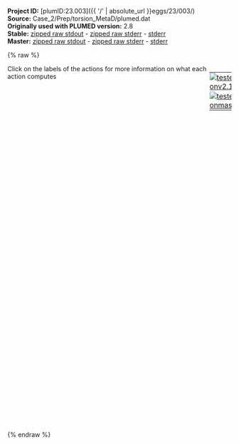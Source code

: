 **Project ID:** [plumID:23.003]({{ '/' | absolute_url }}eggs/23/003/)  
**Source:** Case_2/Prep/torsion_MetaD/plumed.dat  
**Originally used with PLUMED version:** 2.8  
**Stable:** [zipped raw stdout](plumed.dat.plumed.stdout.txt.zip) - [zipped raw stderr](plumed.dat.plumed.stderr.txt.zip) - [stderr](plumed.dat.plumed.stderr)  
**Master:** [zipped raw stdout](plumed.dat.plumed_master.stdout.txt.zip) - [zipped raw stderr](plumed.dat.plumed_master.stderr.txt.zip) - [stderr](plumed.dat.plumed_master.stderr)  

{% raw %}
<div style="width: 100%; float:left">
<div style="width: 90%; float:left" id="value_details_data/Case_2/Prep/torsion_MetaD/plumed.dat"> Click on the labels of the actions for more information on what each action computes </div>
<div style="width: 10%; float:left"><table><tr><td style="padding:1px"><a href="plumed.dat.plumed.stderr"><img src="https://img.shields.io/badge/v2.10-passing-green.svg" alt="tested onv2.10" /></a></td></tr><tr><td style="padding:1px"><a href="plumed.dat.plumed_master.stderr"><img src="https://img.shields.io/badge/master-passing-green.svg" alt="tested onmaster" /></a></td></tr></table></div></div>
<pre style="width=97%;">
<b name="data/Case_2/Prep/torsion_MetaD/plumed.dattheta" onclick='showPath("data/Case_2/Prep/torsion_MetaD/plumed.dat","data/Case_2/Prep/torsion_MetaD/plumed.dattheta","data/Case_2/Prep/torsion_MetaD/plumed.dattheta","black")'>theta</b><span style="display:none;" id="data/Case_2/Prep/torsion_MetaD/plumed.dattheta">The TORSION action with label <b>theta</b> calculates the following quantities:<table  align="center" frame="void" width="95%" cellpadding="5%"><tr><td width="5%"><b> Quantity </b>  </td><td width="5%"><b> Type </b>  </td><td><b> Description </b> </td></tr><tr><td width="5%">theta</td><td width="5%"><font color="black">scalar</font></td><td>the TORSION involving these atoms</td></tr></table></span>: <span class="plumedtooltip" style="color:green">TORSION<span class="right">Calculate a torsional angle. <a href="https://www.plumed.org/doc-master/user-doc/html/_t_o_r_s_i_o_n.html" style="color:green">More details</a><i></i></span></span> <span class="plumedtooltip">ATOMS<span class="right">the four atoms involved in the torsional angle<i></i></span></span>=1,2,3,4
  
<span class="plumedtooltip" style="color:green">METAD<span class="right">Used to performed metadynamics on one or more collective variables. <a href="https://www.plumed.org/doc-master/user-doc/html/_m_e_t_a_d.html" style="color:green">More details</a><i></i></span></span> ...

<span class="plumedtooltip">ARG<span class="right">the labels of the scalars on which the bias will act<i></i></span></span>=<b name="data/Case_2/Prep/torsion_MetaD/plumed.dattheta">theta</b>
<span class="plumedtooltip">SIGMA<span class="right">the widths of the Gaussian hills<i></i></span></span>=0.5
<span class="plumedtooltip">HEIGHT<span class="right">the heights of the Gaussian hills<i></i></span></span>=2.4777090399459767     <span style="color:blue" class="comment"># kJ/mol</span>
<span class="plumedtooltip">PACE<span class="right">the frequency for hill addition<i></i></span></span>=500        <span style="color:blue" class="comment"># should be nstexpanded</span>
<span class="plumedtooltip">GRID_MIN<span class="right">the lower bounds for the grid<i></i></span></span>=-pi
<span class="plumedtooltip">GRID_MAX<span class="right">the upper bounds for the grid<i></i></span></span>=pi
<span class="plumedtooltip">GRID_BIN<span class="right">the number of bins for the grid<i></i></span></span>=100
<span class="plumedtooltip">TEMP<span class="right">the system temperature - this is only needed if you are doing well-tempered metadynamics<i></i></span></span>=298
<span class="plumedtooltip">BIASFACTOR<span class="right">use well tempered metadynamics and use this bias factor<i></i></span></span>=10
<span class="plumedtooltip">LABEL<span class="right">a label for the action so that its output can be referenced in the input to other actions<i></i></span></span>=<b name="data/Case_2/Prep/torsion_MetaD/plumed.datmetad" onclick='showPath("data/Case_2/Prep/torsion_MetaD/plumed.dat","data/Case_2/Prep/torsion_MetaD/plumed.datmetad","data/Case_2/Prep/torsion_MetaD/plumed.datmetad","black")'>metad</b><span style="display:none;" id="data/Case_2/Prep/torsion_MetaD/plumed.datmetad">The METAD action with label <b>metad</b> calculates the following quantities:<table  align="center" frame="void" width="95%" cellpadding="5%"><tr><td width="5%"><b> Quantity </b>  </td><td width="5%"><b> Type </b>  </td><td><b> Description </b> </td></tr><tr><td width="5%">metad.bias</td><td width="5%"><font color="black">scalar</font></td><td>the instantaneous value of the bias potential</td></tr></table></span>
<span class="plumedtooltip">FILE<span class="right"> a file in which the list of added hills is stored<i></i></span></span>=HILLS
... METAD
<br/><span class="plumedtooltip" style="color:green">PRINT<span class="right">Print quantities to a file. <a href="https://www.plumed.org/doc-master/user-doc/html/_p_r_i_n_t.html" style="color:green">More details</a><i></i></span></span> <span class="plumedtooltip">STRIDE<span class="right"> the frequency with which the quantities of interest should be output<i></i></span></span>=10 <span class="plumedtooltip">ARG<span class="right">the labels of the values that you would like to print to the file<i></i></span></span>=<b name="data/Case_2/Prep/torsion_MetaD/plumed.dattheta">theta</b>,<b name="data/Case_2/Prep/torsion_MetaD/plumed.datmetad">metad.bias</b> <span class="plumedtooltip">FILE<span class="right">the name of the file on which to output these quantities<i></i></span></span>=COLVAR
</pre>
{% endraw %}
